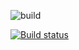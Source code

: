 ![build](https://build.appcenter.ms/v0.1/apps/d521ebbf-78e5-46f5-83fe-d1a93aec342b/branches/master/badge)

[![Build status](https://build.appcenter.ms/v0.1/apps/d521ebbf-78e5-46f5-83fe-d1a93aec342b/branches/master/badge)](https://appcenter.ms)
